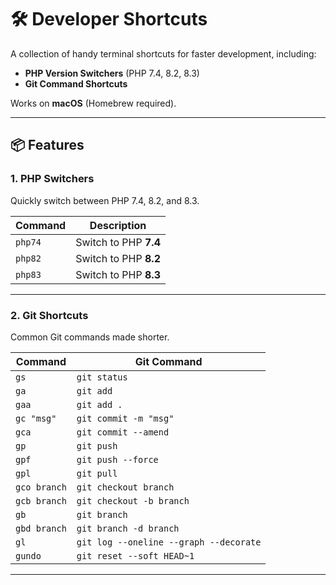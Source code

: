 # 🛠 Developer Shortcuts

A collection of handy terminal shortcuts for faster development, including:

- **PHP Version Switchers** (PHP 7.4, 8.2, 8.3)
- **Git Command Shortcuts**

Works on **macOS** (Homebrew required).

---

## 📦 Features

### 1. PHP Switchers
Quickly switch between PHP 7.4, 8.2, and 8.3.

| Command  | Description |
|----------|-------------|
| `php74`  | Switch to PHP **7.4** |
| `php82`  | Switch to PHP **8.2** |
| `php83`  | Switch to PHP **8.3** |

---

### 2. Git Shortcuts
Common Git commands made shorter.

| Command  | Git Command |
|----------|-------------|
| `gs`     | `git status` |
| `ga`     | `git add` |
| `gaa`    | `git add .` |
| `gc "msg"` | `git commit -m "msg"` |
| `gca`    | `git commit --amend` |
| `gp`     | `git push` |
| `gpf`    | `git push --force` |
| `gpl`    | `git pull` |
| `gco branch` | `git checkout branch` |
| `gcb branch` | `git checkout -b branch` |
| `gb`     | `git branch` |
| `gbd branch` | `git branch -d branch` |
| `gl`     | `git log --oneline --graph --decorate` |
| `gundo`  | `git reset --soft HEAD~1` |

---
